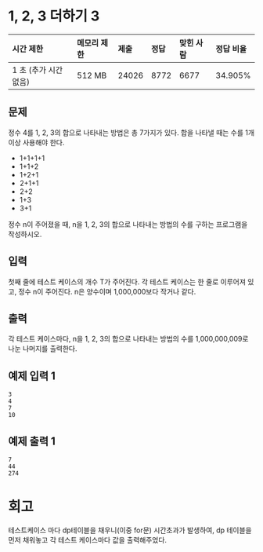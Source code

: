 # 1, 2, 3 더하기 3

| 시간 제한             | 메모리 제한 | 제출  | 정답 | 맞힌 사람 | 정답 비율 |
| :-------------------- | :---------- | :---- | :--- | :-------- | :-------- |
| 1 초 (추가 시간 없음) | 512 MB      | 24026 | 8772 | 6677      | 34.905%   |

## 문제

정수 4를 1, 2, 3의 합으로 나타내는 방법은 총 7가지가 있다. 합을 나타낼 때는 수를 1개 이상 사용해야 한다.

- 1+1+1+1
- 1+1+2
- 1+2+1
- 2+1+1
- 2+2
- 1+3
- 3+1

정수 n이 주어졌을 때, n을 1, 2, 3의 합으로 나타내는 방법의 수를 구하는 프로그램을 작성하시오.

## 입력

첫째 줄에 테스트 케이스의 개수 T가 주어진다. 각 테스트 케이스는 한 줄로 이루어져 있고, 정수 n이 주어진다. n은 양수이며 1,000,000보다 작거나 같다.

## 출력

각 테스트 케이스마다, n을 1, 2, 3의 합으로 나타내는 방법의 수를 1,000,000,009로 나눈 나머지를 출력한다.

## 예제 입력 1 

```
3
4
7
10
```

## 예제 출력 1 

```
7
44
274
```

# 회고

테스트케이스 마다 dp테이블을 채우니(이중 for문) 시간초과가 발생하여, dp 테이블을 먼저 채워놓고 각 테스트 케이스마다 값을 출력해주었다.